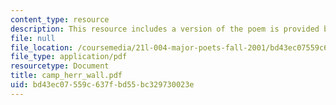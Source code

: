 ```yaml
---
content_type: resource
description: This resource includes a version of the poem is provided by Thomas Campion.
file: null
file_location: /coursemedia/21l-004-major-poets-fall-2001/bd43ec07559c637fbd55bc329730023e_camp_herr_wall.pdf
file_type: application/pdf
resourcetype: Document
title: camp_herr_wall.pdf
uid: bd43ec07-559c-637f-bd55-bc329730023e
---
```

